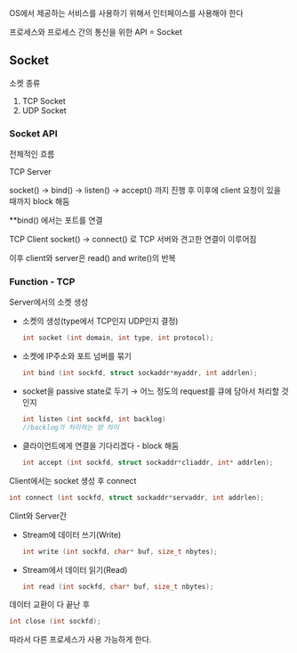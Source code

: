 OS에서 제공하는 서비스를 사용하기 위해서 인터페이스를 사용해야 한다

프로세스와 프로세스 간의 통신을 위한 API = Socket

## Socket

소켓 종류

1. TCP Socket
2. UDP Socket

### Socket API

전체적인 흐름

TCP Server

socket() → bind() → listen() → accept() 까지 진행 후 이후에 client 요청이 있을 때까지 block 해둠

**bind() 에서는 포트를 연결

TCP Client socket() → connect() 로 TCP 서버와 견고한 연결이 이루어짐

이후 client와 server은 read() and write()의 반복

### Function - TCP

Server에서의 소켓 생성

- 소켓의 생성(type에서 TCP인지 UDP인지 결정)
    
    ```c
    int socket (int domain, int type, int protocol);
    ```
    
- 소켓에 IP주소와 포트 넘버를 묶기
    
    ```c
    int bind (int sockfd, struct sockaddr*myaddr, int addrlen);
    ```
    
- socket을 passive state로 두기 → 어느 정도의 request를  큐에 담아서 처리할 것인지
    
    ```c
    int listen (int sockfd, int backlog)
    //backlog가 처리하는 양 의미
    ```
    
- 클라이언트에게 연결을 기다리겠다 - block 해둠
    
    ```c
    int accept (int sockfd, struct sockaddr*cliaddr, int* addrlen);
    ```
    

Client에서는 socket 생성 후 connect

```c
int connect (int sockfd, struct sockaddr*servaddr, int addrlen);
```

Clint와 Server간 

- Stream에 데이터 쓰기(Write)
    
    ```c
    int write (int sockfd, char* buf, size_t nbytes);
    ```
    
- Stream에서 데이터 읽기(Read)
    
    ```c
    int read (int sockfd, char* buf, size_t nbytes);
    ```
    

데이터 교환이 다 끝난 후

```c
int close (int sockfd);
```

따라서 다른 프로세스가 사용 가능하게 한다.
